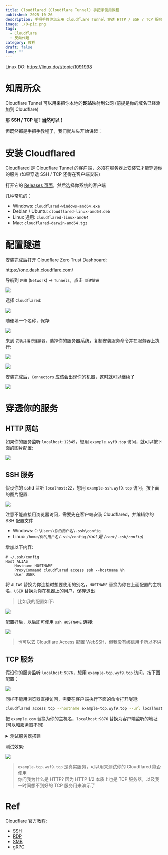 ```yaml
---
title: Cloudflared (Cloudflare Tunnel) 手把手使用教程
published: 2025-10-26
description: 手把手教你怎么用 Cloudflare Tunnel 穿透 HTTP / SSH / TCP 服务！
image: ./0-pic.png
tags:
  - Cloudflare
  - 反向代理
category: 教程
draft: false
lang: ""
---
```

Linux DO: https://linux.do/t/topic/1091998

# 知周所众

Cloudflare Tunnel 可以用来把你本地的**网站**映射到公网 (前提是你的域名已经添加到 Cloudflare)

那 **SSH / TCP** 呢? **当然可以！**

但既然都是手把手教程了，我们就从头开始讲起：

# 安装 Cloudflared

Cloudflared 是 Cloudflare Tunnel 的客户端，必须在服务器上安装它才能穿透你的服务 (如果穿透 SSH / TCP 还得在客户端安装)

打开它的 [Releases 页面](https://github.com/cloudflare/cloudflared/releases/latest)，然后选择你系统的客户端 

几种常见的：

- Windows: `cloudflared-windows-amd64.exe`
- Debian / Ubuntu: `cloudflared-linux-amd64.deb`
- Linux 通用: `cloudflared-linux-amd64`
- Mac: `cloudflared-darwin-amd64.tgz`

# 配置隧道

安装完成后打开 Cloudflare Zero Trust Dashboard:

https://one.dash.cloudflare.com/

导航到 `网络` (`Network`) -> `Tunnels`，点击 `创建隧道`

![](1-tunnels.png)

选择 `Cloudflared`:

![](2-tun-type.png)

随便填一个名称，保存:

![](3-tun-name.png)

来到 `安装并运行连接器`，选择你的服务器系统，复制安装服务命令并在服务器上执行:

![](4-setup.png)

![](5-setup-cmd.png)

安装完成后，`Connectors` 应该会出现你的机器，这时就可以继续了

![](6-connectors.png)

# 穿透你的服务

## HTTP 网站

如果你的服务监听 `localhost:12345`，想用 `example.wyf9.top` 访问，就可以按下面的图片配置:

![](7-http.png)

## SSH 服务

假设你的 sshd 监听 `localhost:22`，想用 `example-ssh.wyf9.top` 访问，按下面的图片配置:

![](8-ssh.png)

注意不能直接用浏览器访问，需要先在客户端安装 Cloudflared，并编辑你的 SSH 配置文件

- Windows: `C:\Users\你的用户名\.ssh\config`
- Linux: `/home/你的用户名/.ssh/config` *(root 是 `/root/.ssh/config`)*

增加以下内容:

```
# ~/.ssh/config
Host ALIAS
    Hostname HOSTNAME
    ProxyCommand cloudflared access ssh --hostname %h
    User USER
```

将 `ALIAS` 替换为你连接时想要使用的别名，`HOSTNAME` 替换为你在上面配置的主机名，`USER` 替换为你在机器上的用户，保存退出

>比如我的配置如下:

![](9-ssh-config.png)

配置好后，以后即可使用 `ssh HOSTNAME` 连接:

![](10-ssh-conn.png)

>也可以去 Cloudflare Access 配置 WebSSH，但我没有绑信用卡所以不讲

## TCP 服务

假设你的服务监听 `localhost:9876`，想用 `example-tcp.wyf9.top` 访问，按下图配置：

![](11-tcp.png)

同样不能用浏览器直接访问，需要在客户端执行下面的命令打开隧道:

```bash
cloudflared access tcp --hostname example-tcp.wyf9.top --url localhost:9876
```

把 `example.com` 替换为你的主机名，`localhost:9876` 替换为客户端监听的地址 (可以和服务器不同)

<details>

<summary>测试服务器搭建</summary>

![](12-test-svc.png)

</details>

测试效果:

![](13-tcp-test.png)

>`example-tcp.wyf9.top` 是真实服务，可以用来测试你的 Cloudflared 能否使用 <br/>
>你问我为什么是 HTTP? 因为 HTTP 1/2 本质上也是 TCP 服务器，以及我一时间想不到好的 TCP 服务用来演示了

# Ref

Cloudflare 官方教程:

- [SSH](https://developers.cloudflare.com/cloudflare-one/networks/connectors/cloudflare-tunnel/use-cases/ssh/)
- [RDP](https://developers.cloudflare.com/cloudflare-one/networks/connectors/cloudflare-tunnel/use-cases/rdp/)
- [SMB](https://developers.cloudflare.com/cloudflare-one/networks/connectors/cloudflare-tunnel/use-cases/smb/)
- [gRPC](https://developers.cloudflare.com/cloudflare-one/networks/connectors/cloudflare-tunnel/use-cases/grpc/)
